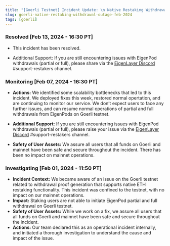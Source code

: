 ```yaml
---
title: "[Goerli Testnet] Incident Update: \n Native Restaking Withdrawals Impacted on Goerli testnet"
slug: goerli-native-restaking-withdrawal-outage-feb-2024
tags: [goerli]
---
```


### Resolved [Feb 13, 2024 - 16:30 PT]

- This incident has been resolved.

- Additional Support: If you are still encountering issues with EigenPod withdrawals (partial or full), please share via the [EigenLayer Discord](https://discord.gg/eigenlayer) #support-restakers channel.

### Monitoring [Feb 07, 2024 - 16:30 PT]

- **Actions:** We identified some scalability bottlenecks that led to this incident. We deployed fixes this week, restored normal opertation, and are continuing to monitor our service. We don’t expect users to face any further issues, and can resume normal operations of partial and full withdrawals from EigenPods on Goerli testnet.

- **Additional Support:** If you are still encountering issues with EigenPod withdrawals (partial or full), please raise your issue via the [EigenLayer Discord](https://discord.gg/eigenlayer) #support-restakers channel.

- **Safety of User Assets:** We assure all users that all funds on Goerli and mainnet have been safe and secure throughout the incident. There has been no impact on mainnet operations.

### Investigating [Feb 01, 2024 - 11:50 PT]

- **Incident Context:** We became aware of an issue on the Goerli testnet related to withdrawal proof generation that supports native ETH restaking functionality. This incident was confined to the testnet, with no impact on our mainnet operations.
- **Impact:** Staking users are not able to initiate EigenPod partial and full withdrawal on Goerli testnet.
- **Safety of User Assets:** While we work on a fix, we assure all users that all funds on Goerli and mainnet have been safe and secure throughout the incident.
- **Actions:** Our team declared this as an operational incident internally, and initiated a thorough investigation to understand the cause and impact of the issue.
